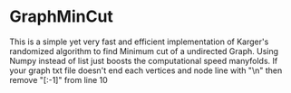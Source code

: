 # GraphMinCut
This is a simple yet very fast and efficient implementation of Karger's randomized algorithm to find Minimum cut of a undirected Graph.
Using Numpy instead of list just boosts the computational speed manyfolds.
If your graph txt file doesn't end each vertices and node line with "\n" then remove "[:-1]" from line 10
